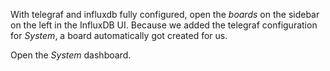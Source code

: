 With telegraf and influxdb fully configured, open the *boards* on the sidebar on the left in the InfluxDB UI. Because we added the telegraf configuration for _System_, a board automatically got created for us. 

Open the *System* dashboard.